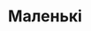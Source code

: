 ---
layout: archive_film
permalink: ua/archive/2020/extra-short/little-ones

title: Маленькі
director: Isaac Fisher
country: Велика Британія
description: Двоє друзів на порозі решти свого життя намагаються знайти відповідь на одне з найскладніших питань.
category: extra-short
image_folder: images/films/archive/2020/extra-short/little-ones
is_winner: true
submission_year: 2020
lang: ua
---